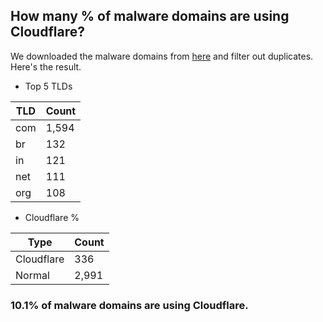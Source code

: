 ## How many % of malware domains are using Cloudflare?


We downloaded the malware domains from [here](https://urlhaus.abuse.ch) and filter out duplicates.
Here's the result.


[//]: # (start replacement)


- Top 5 TLDs

| TLD | Count |
| --- | --- |
| com | 1,594 |
| br | 132 |
| in | 121 |
| net | 111 |
| org | 108 |


- Cloudflare %

| Type | Count |
| --- | --- |
| Cloudflare | 336 |
| Normal | 2,991 |


### 10.1% of malware domains are using Cloudflare.